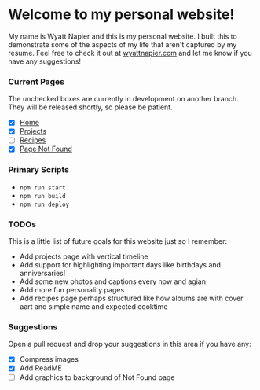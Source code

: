 # Welcome to my personal website!

My name is Wyatt Napier and this is my personal website.
I built this to demonstrate some of the aspects of my life that aren't captured by my resume.
Feel free to check it out at [wyattnapier.com](https://wyattnapier.com/) and let me know if you have any suggestions!

### Current Pages

The unchecked boxes are currently in development on another branch. They will be released shortly, so please be patient.

- [x] [Home](https://wyattnapier.com/)
- [x] [Projects](https://wyattnapier.com/projects)
- [ ] [Recipes](https://wyattnapier.com/recipes)
- [x] [Page Not Found](https://wyattnapier.com/random)

### Primary Scripts

- `npm run start`
- `npm run build`
- `npm run deploy`

### TODOs

This is a little list of future goals for this website just so I remember:

- Add projects page with vertical timeline
- Add support for highlighting important days like birthdays and anniversaries!
- Add some new photos and captions every now and agian
- Add more fun personality pages
- Add recipes page perhaps structured like how albums are with cover aart and simple name and expected cooktime

### Suggestions

Open a pull request and drop your suggestions in this area if you have any:

- [x] Compress images
- [x] Add ReadME
- [ ] Add graphics to background of Not Found page
